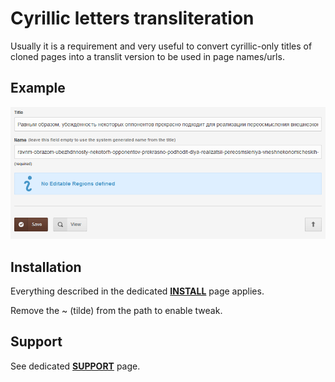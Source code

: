 # Cyrillic letters transliteration

Usually it is a requirement and very useful to convert cyrillic-only titles of cloned pages into a translit version to be used in page names/urls.

## Example

![Transliteration of Russian](img/transliteration-russian.png)

## Installation

Everything described in the dedicated [**INSTALL**](/INSTALL.md) page applies.

Remove the ~ (tilde) from the path to enable tweak.

## Support

See dedicated [**SUPPORT**](/SUPPORT.md) page.
